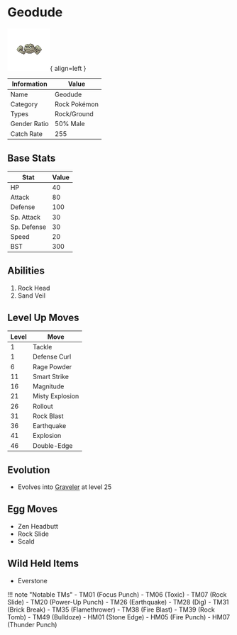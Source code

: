 # Geodude

![Geodude](../images/pokemon/74.png){ align=left }

| Information | Value |
|------------|--------|
| Name | Geodude |
| Category | Rock Pokémon |
| Types | Rock/Ground |
| Gender Ratio | 50% Male |
| Catch Rate | 255 |

## Base Stats

| Stat | Value |
|------|-------|
| HP | 40 |
| Attack | 80 |
| Defense | 100 |
| Sp. Attack | 30 |
| Sp. Defense | 30 |
| Speed | 20 |
| BST | 300 |

## Abilities
1. Rock Head
2. Sand Veil

## Level Up Moves
| Level | Move |
|-------|------|
| 1 | Tackle |
| 1 | Defense Curl |
| 6 | Rage Powder |
| 11 | Smart Strike |
| 16 | Magnitude |
| 21 | Misty Explosion |
| 26 | Rollout |
| 31 | Rock Blast |
| 36 | Earthquake |
| 41 | Explosion |
| 46 | Double-Edge |

## Evolution
- Evolves into [Graveler](075-graveler.md) at level 25

## Egg Moves
- Zen Headbutt
- Rock Slide
- Scald

## Wild Held Items
- Everstone

!!! note "Notable TMs"
    - TM01 (Focus Punch)
    - TM06 (Toxic)
    - TM07 (Rock Slide)
    - TM20 (Power-Up Punch)
    - TM26 (Earthquake)
    - TM28 (Dig)
    - TM31 (Brick Break)
    - TM35 (Flamethrower)
    - TM38 (Fire Blast)
    - TM39 (Rock Tomb)
    - TM49 (Bulldoze)
    - HM01 (Stone Edge)
    - HM05 (Fire Punch)
    - HM07 (Thunder Punch)
